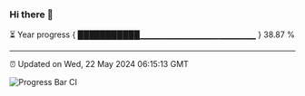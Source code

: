 ### Hi there 👋

⏳ Year progress { ███████████▁▁▁▁▁▁▁▁▁▁▁▁▁▁▁▁▁▁▁ } 38.87 %

---

⏰ Updated on Wed, 22 May 2024 06:15:13 GMT

![Progress Bar CI](https://github.com/liununu/liununu/workflows/Progress%20Bar%20CI/badge.svg)
